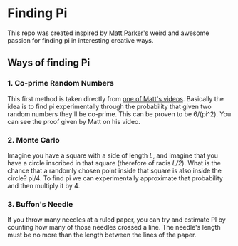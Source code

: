 # Finding Pi

This repo was created inspired by [Matt Parker's](https://www.youtube.com/channel/UCSju5G2aFaWMqn-_0YBtq5A) weird and awesome passion for finding pi in interesting creative ways.

## Ways of finding Pi

### 1. Co-prime Random Numbers

This first method is taken directly from [one of Matt's videos](https://www.youtube.com/watch?v=RZBhSi_PwHU). Basically the idea is to find pi experimentally through the probability that given two random numbers they'll be co-prime. This can be proven to be 6/(pi^2). You can see the proof given by Matt on his video.

### 2. Monte Carlo

Imagine you have a square with a side of length *L*, and imagine that you have a circle inscribed in that square (therefore of radis *L/2*). What is the chance that a randomly chosen point inside that square is also inside the circle? pi/4. To find pi we can experimentally approximate that probability and then multiply it by 4.

### 3. Buffon's Needle

If you throw many needles at a ruled paper, you can try and estimate PI by counting how many of those needles crossed a line. The needle's length must be no more than the length between the lines of the paper.
